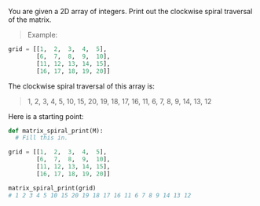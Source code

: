 You are given a 2D array of integers. Print out the clockwise spiral traversal of the matrix.

>Example:
```python
grid = [[1,  2,  3,  4,  5],
        [6,  7,  8,  9,  10],
        [11, 12, 13, 14, 15],
        [16, 17, 18, 19, 20]]
```
The clockwise spiral traversal of this array is:

>1, 2, 3, 4, 5, 10, 15, 20, 19, 18, 17, 16, 11, 6, 7, 8, 9, 14, 13, 12

Here is a starting point:
```python
def matrix_spiral_print(M):
  # Fill this in.

grid = [[1,  2,  3,  4,  5],
        [6,  7,  8,  9,  10],
        [11, 12, 13, 14, 15],
        [16, 17, 18, 19, 20]]

matrix_spiral_print(grid)
# 1 2 3 4 5 10 15 20 19 18 17 16 11 6 7 8 9 14 13 12
```
